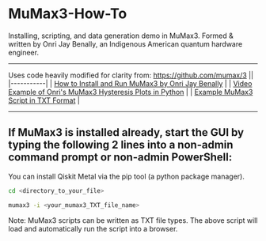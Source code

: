 # MuMax3-How-To
Installing, scripting, and data generation demo in MuMax3. Formed &amp; written by Onri Jay Benally, an Indigenous American quantum hardware engineer.
______________________________________________________________________________________________________________________________________________________
Uses code heavily modified for clarity from: https://github.com/mumax/3
||
|-----------|
| [How to Install and Run MuMax3 by Onri Jay Benally](https://github.com/OJB-Quantum/MuMax3-How-To/blob/main/Installing%20and%20Running%20MuMax3%20by%20Onri%20Jay%20Benally.pdf) |
| [Video Example of Onri's MuMax3 Hysteresis Plots in Python](https://youtu.be/YCUwEaX9SrI?si=I_m6b0n1USWKunFJ) |
| [Example MuMax3 Script in TXT Format](https://github.com/OJB-Quantum/MuMax3-How-To/blob/main/MuMax3_Hysteresis_Loop_Example.txt) |
______________________________________________________________________________________________________________________________________________________
## If MuMax3 is installed already, start the GUI by typing the following 2 lines into a non-admin command prompt or non-admin PowerShell:

You can install Qiskit Metal via the pip tool (a python package manager).
```bash
cd <directory_to_your_file>

mumax3 -i <your_mumax3_TXT_file_name>
```

Note: MuMax3 scripts can be written as TXT file types. The above script will load and automatically run the script into a browser.

